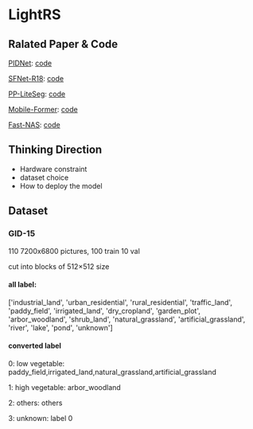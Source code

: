 # LightRS



## Ralated Paper & Code

[PIDNet](https://arxiv.org/pdf/2206.02066v2.pdf):      [code](https://github.com/XuJiacong/PIDNet)

[SFNet-R18](https://arxiv.org/pdf/2002.10120v3.pdf):    [code](https://github.com/lxtGH/SFSegNets)

[PP-LiteSeg](https://arxiv.org/pdf/2204.02681v1.pdf):     [code](https://github.com/xiaomingnio/pp_liteseg_pytorch)

[Mobile-Former](https://arxiv.org/abs/2108.05895):    [code](https://github.com/ACheun9/Pytorch-implementation-of-Mobile-Former)

[Fast-NAS](https://arxiv.org/abs/1810.10804):    [code](https://github.com/DrSleep/nas-segm-pytorch)

## Thinking Direction

* Hardware constraint
* dataset choice
* How to deploy the model

## Dataset

### GID-15
110 7200x6800 pictures, 100 train 10 val

cut into blocks of 512×512 size

#### all label:
 ['industrial_land', 'urban_residential', 'rural_residential',
'traffic_land', 'paddy_field', 'irrigated_land', 'dry_cropland',
'garden_plot', 'arbor_woodland', 'shrub_land', 'natural_grassland',
'artificial_grassland', 'river', 'lake', 'pond', 'unknown']

#### converted label
0: low vegetable: paddy_field,irrigated_land,natural_grassland,artificial_grassland

1: high vegetable: arbor_woodland

2: others: others

3: unknown: label 0